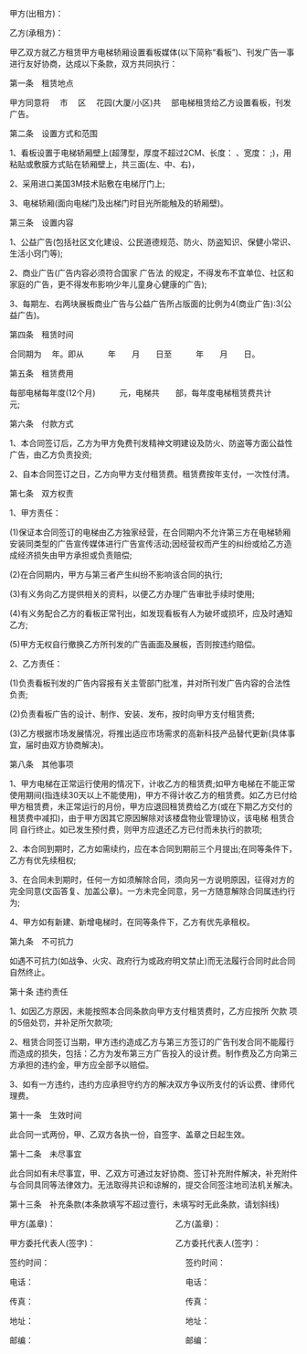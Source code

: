 
 


甲方(出租方)：


乙方(承租方)：


甲乙双方就乙方租赁甲方电梯轿厢设置看板媒体(以下简称“看板”)、刊发广告一事进行友好协商，达成以下条款，双方共同执行：


第一条　租赁地点


甲方同意将　 市　 区　 花园(大厦/小区)共　 部电梯租赁给乙方设置看板，刊发广告。


第二条　设置方式和范围


1、看板设置于电梯轿厢壁上(超薄型，厚度不超过2CM、长度： 、宽度： ;)，用粘贴或敷膜方式贴在轿厢壁上，共三面(左、中、右)，


2、采用进口美国3M技术贴敷在电梯厅门上;


3、电梯轿厢(面向电梯门及出梯门时目光所能触及的轿厢壁)。


第三条　设置内容


1、公益广告(包括社区文化建设、公民道德规范、防火、防盗知识、保健小常识、生活小窍门等);


2、商业广告(广告内容必须符合国家
广告法
的规定，不得发布不宜单位、社区和家庭的广告，更不得发布影响少年儿童身心健康的广告);


3、每期左、右两块展板商业广告与公益广告所占版面的比例为4(商业广告)∶3(公益广告)。


第四条　租赁时间


合同期为 　年。即从　　　年　　月　　日至　　　年　　月　　日。


第五条　租赁费用


每部电梯每年度(12个月)　　　元，电梯共　　部，每年度电梯租赁费共计　　 　元;


第六条　付款方式


1、本合同签订后，乙方为甲方免费刊发精神文明建设及防火、防盗等方面公益性广告，由乙方负责投资;


2、自本合同签订之日，乙方向甲方支付租赁费。租赁费按年支付，一次性付清。


第七条　双方权责


1、甲方责任：


(1)保证本合同签订的电梯由乙方独家经营，在合同期内不允许第三方在电梯轿厢安装同类型的广告宣传媒体进行广告宣传活动;因经营权而产生的纠纷或给乙方造成经济损失由甲方承担或负责赔偿;


(2)在合同期内，甲方与第三者产生纠纷不影响该合同的执行;


(3)有义务向乙方提供相关的资料，以便乙方办理广告审批手续时使用;


(4)有义务配合乙方的看板正常刊出，如发现看板有人为破坏或损坏，应及时通知乙方;


(5)甲方无权自行撤换乙方所刊发的广告画面及展板，否则按违约赔偿。


2、乙方责任：


(1)负责看板刊发的广告内容报有关主管部门批准，并对所刊发广告内容的合法性负责;


(2)负责看板广告的设计、制作、安装、发布，按时向甲方支付租赁费;


(3)乙方根据市场发展情况，将推出适应市场需求的高新科技产品替代更新(具体事宜，届时由双方协商解决)。


第八条　其他事项


1、甲方电梯在正常运行使用的情况下，计收乙方的租赁费;如甲方电梯在不能正常使用期间(指连续30天以上不能使用)，甲方不得计收乙方的租赁费。如乙方已付给甲方租赁费，未正常运行的月份，甲方应退回租赁费给乙方(或在下期乙方交付的租赁费中减扣)，由于甲方因其它原因解除对该楼盘物业管理协议，该电梯
租赁合同
自行终止。如已发生预付费，则甲方应退还乙方已付而未执行的款项;


2、本合同到期时，乙方如需续约，应在本合同到期前三个月提出;在同等条件下，乙方有优先续租权;


3、在合同未到期时，任何一方如须解除合同，须向另一方说明原因，征得对方的完全同意(文函答复、加盖公章)。一方未完全同意，另一方随意解除合同属违约行为;


4、甲方如有新建、新增电梯时，在同等条件下，乙方有优先承租权。


第九条　不可抗力


如遇不可抗力(如战争、火灾、政府行为或政府明文禁止)而无法履行合同时此合同自然终止。


第十条   违约责任


1、如因乙方原因，未能按照本合同条款向甲方支付租赁费时，乙方应按所
欠款
项的5倍处罚，并补足所欠款项;


2、租赁合同签订当期，甲方违约造成乙方与第三方签订的广告刊发合同不能履行而造成的损失，包括：乙方为发布第三方广告投入的设计费。制作费及乙方向第三方承担的违约金，甲方应全部予以赔偿。


3、如有一方违约，违约方应承担守约方的解决双方争议所支付的诉讼费、律师代理费。


第十一条　生效时间


此合同一式两份，甲、乙双方各执一份，自签字、盖章之日起生效。


第十二条　未尽事宜


此合同如有未尽事宜，甲、乙双方可通过友好协商、签订补充附件解决，补充附件与合同具同等法律效力。无法取得共识和谅解的，提交合同签注地司法机关解决。


第十三条　补充条款(本条款填写不超过壹行，未填写时无此条款，请划斜线)


甲方(盖章)：　　　　　　　　　　　　　　　乙方(盖章)：


甲方委托代表人(签字)：　　　　　　　　　　乙方委托代表人(签字)：


签约时间：　　　　　　　　　　　　　　　　　签约时间：


电话：　　　　　　　　　　　　　　　　　　　电话：


传真：　　　　　　　　　　　　　　　　　　　传真：


地址：　　　　　　　　　　　　　　　　　　　地址：


邮编：　　　　　　　　　　　　　　　　　　　邮编：
 


 

 
 
 
 
 
  


  
 

  


  


  
 
 
 
 


